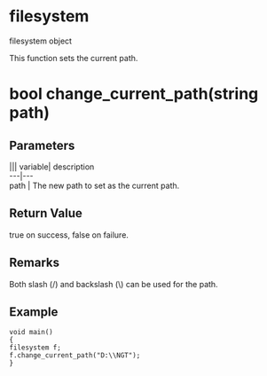 # filesystem

filesystem object

  


This function sets the current path.

# bool change_current_path(string path)

## Parameters

||| variable| description  
---|---  
path | The new path to set as the current path.  
  
## Return Value

true on success, false on failure.

## Remarks

Both slash (/) and backslash (\\) can be used for the path.

## Example


```
void main()
{
filesystem f;
f.change_current_path("D:\\NGT");
}

```
